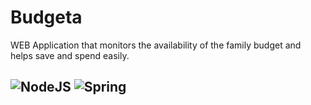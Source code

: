 # Budgeta
WEB Application that monitors the availability of the family budget and helps save and spend easily.

![NodeJS](https://github.com/stlevkov/budgeta/actions/workflows/node.js.yml/badge.svg)  ![Spring](https://github.com/stlevkov/budgeta/actions/workflows/maven.yml/badge.svg)
---

